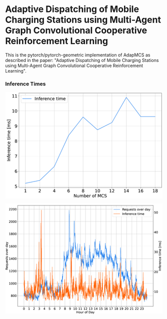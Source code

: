 # Adaptive Dispatching of Mobile Charging Stations using Multi-Agent Graph Convolutional Cooperative Reinforcement Learning
This is the pytorch/pytorch-geometric implementation of AdapMCS as described in the paper: "Adaptive Dispatching of Mobile Charging Stations using Multi-Agent Graph Convolutional Cooperative Reinforcement Learning".

<h3>Inference Times</h3>

![Inference times in milliseconds with increasing number of MCS.](/assets/Inference_Time_Per_MCS.png)

![Inference times in milliseconds over the course of the day with varying demand requests.](/assets/Inference_Time_Per_Requests.png)


